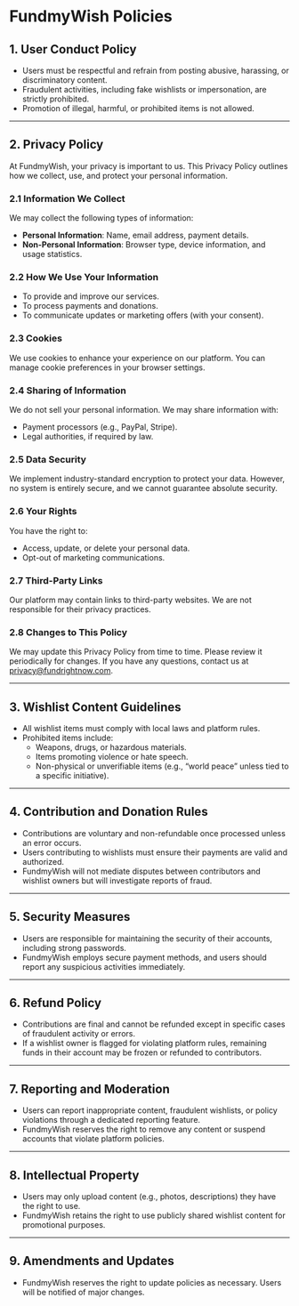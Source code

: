 # FundmyWish Policies

## 1. User Conduct Policy

- Users must be respectful and refrain from posting abusive, harassing, or discriminatory content.
- Fraudulent activities, including fake wishlists or impersonation, are strictly prohibited.
- Promotion of illegal, harmful, or prohibited items is not allowed.

---

## 2. Privacy Policy

At FundmyWish, your privacy is important to us. This Privacy Policy outlines how we collect, use, and protect your personal information.

### 2.1 Information We Collect
We may collect the following types of information:
- **Personal Information**: Name, email address, payment details.
- **Non-Personal Information**: Browser type, device information, and usage statistics.

### 2.2 How We Use Your Information
- To provide and improve our services.
- To process payments and donations.
- To communicate updates or marketing offers (with your consent).

### 2.3 Cookies
We use cookies to enhance your experience on our platform. You can manage cookie preferences in your browser settings.

### 2.4 Sharing of Information
We do not sell your personal information. We may share information with:
- Payment processors (e.g., PayPal, Stripe).
- Legal authorities, if required by law.

### 2.5 Data Security
We implement industry-standard encryption to protect your data. However, no system is entirely secure, and we cannot guarantee absolute security.

### 2.6 Your Rights
You have the right to:
- Access, update, or delete your personal data.
- Opt-out of marketing communications.

### 2.7 Third-Party Links
Our platform may contain links to third-party websites. We are not responsible for their privacy practices.

### 2.8 Changes to This Policy
We may update this Privacy Policy from time to time. Please review it periodically for changes. If you have any questions, contact us at privacy@fundrightnow.com.

---

## 3. Wishlist Content Guidelines

- All wishlist items must comply with local laws and platform rules.
- Prohibited items include:
  - Weapons, drugs, or hazardous materials.
  - Items promoting violence or hate speech.
  - Non-physical or unverifiable items (e.g., “world peace” unless tied to a specific initiative).

---

## 4. Contribution and Donation Rules

- Contributions are voluntary and non-refundable once processed unless an error occurs.
- Users contributing to wishlists must ensure their payments are valid and authorized.
- FundmyWish will not mediate disputes between contributors and wishlist owners but will investigate reports of fraud.

---

## 5. Security Measures

- Users are responsible for maintaining the security of their accounts, including strong passwords.
- FundmyWish employs secure payment methods, and users should report any suspicious activities immediately.

---

## 6. Refund Policy

- Contributions are final and cannot be refunded except in specific cases of fraudulent activity or errors.
- If a wishlist owner is flagged for violating platform rules, remaining funds in their account may be frozen or refunded to contributors.

---

## 7. Reporting and Moderation

- Users can report inappropriate content, fraudulent wishlists, or policy violations through a dedicated reporting feature.
- FundmyWish reserves the right to remove any content or suspend accounts that violate platform policies.

---

## 8. Intellectual Property

- Users may only upload content (e.g., photos, descriptions) they have the right to use.
- FundmyWish retains the right to use publicly shared wishlist content for promotional purposes.

---

## 9. Amendments and Updates

- FundmyWish reserves the right to update policies as necessary. Users will be notified of major changes.
